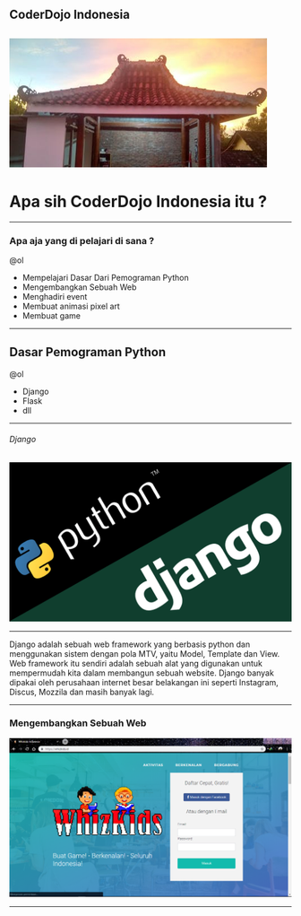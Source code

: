 ## CoderDojo Indonesia

![Flux Explained](https://raw.githubusercontent.com/amrullohrifq/Presentasi/master/cd.jpg)
---
# Apa sih CoderDojo Indonesia itu ?


---
### Apa aja yang di pelajari di sana ?

@ol

- Mempelajari Dasar Dari Pemograman Python
- Mengembangkan Sebuah Web
- Menghadiri event
- Membuat animasi pixel art
- Membuat game

---
## Dasar Pemograman Python

@ol

- Django
- Flask
- dll
 
---
###### Django

![Flux Explained](https://raw.githubusercontent.com/amrullohrifq/presentasi/master/1_u_Jr6FozmyMCi3pe9ZsoFg.png)

---

Django adalah sebuah web framework yang berbasis python dan menggunakan sistem dengan pola MTV, yaitu Model, Template dan View. Web framework itu sendiri adalah sebuah alat yang digunakan untuk mempermudah kita dalam membangun sebuah website. Django banyak dipakai oleh perusahaan internet besar belakangan ini seperti Instagram, Discus, Mozzila dan masih banyak lagi.

---

### Mengembangkan Sebuah Web
![Flux Explained](https://raw.githubusercontent.com/amrullohrifq/presentasi/master/wz.PNG)

---
